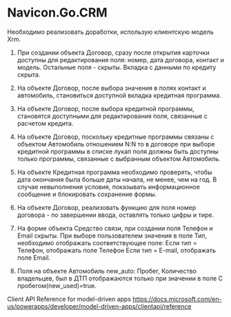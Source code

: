 # Navicon.Go.CRM

Необходимо реализовать доработки, использую клиентскую модель Xrm.
1.  При создании объекта Договор, сразу после открытия карточки доступны для редактирования поля: номер, дата договора, контакт и модель. Остальные поля - скрыты. Вкладка с данными по кредиту скрыта.  

2.  На объекте Договор, после выбора значения в полях контакт и автомобиль, становиться доступной вкладка кредитная программа. 

3.  На объекте Договор, после выбора кредитной программы, становятся доступными для 
редактирования поля, связанные с расчетом кредита. 

4.  На объекте Договор, поскольку кредитные программы связаны с объектом Автомобиль отношением N:N то в договоре при выборе кредитной программы в списке лукап поля должны быть доступны только программы, связанные  с выбранным объектом Автомобиль.

5. На объекте Кредитная программа необходимо проверять, чтобы дата окончания была больше даты начала, не менее, чем на год. В случае невыполнения условия, показывать информационное сообщение и блокировать сохранение формы.

6.  На объекте Договор, реализовать функцию для поля номер договора - по завершении ввода, оставлять только цифры и тире. 

7. На форме объекта Средство связи, при создании поля Телефон и Email скрыты. При выборе пользователем значения в поле Тип, необходимо отображать соответствующее поле: 
Если тип = Телефон, отображать поле Телефон
Если тип = E-mail, отображать поле Email.  
 
8. Поля на объекте Автомобиль new_auto: Пробег, Количество владельцев, был в ДТП отображаются только при значении в поле С пробегом(new_used)=true.

Client API Reference for model-driven apps
https://docs.microsoft.com/en-us/powerapps/developer/model-driven-apps/clientapi/reference
